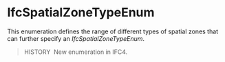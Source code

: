 # IfcSpatialZoneTypeEnum

This enumeration defines the range of different types of spatial zones that can further specify an _IfcSpatialZoneTypeEnum_.

> HISTORY&nbsp; New enumeration in IFC4.
